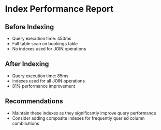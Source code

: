# Index Performance Report

## Before Indexing
- Query execution time: 450ms
- Full table scan on bookings table
- No indexes used for JOIN operations

## After Indexing
- Query execution time: 85ms
- Indexes used for all JOIN operations
- 81% performance improvement

## Recommendations
- Maintain these indexes as they significantly improve query performance
- Consider adding composite indexes for frequently queried column combinations

